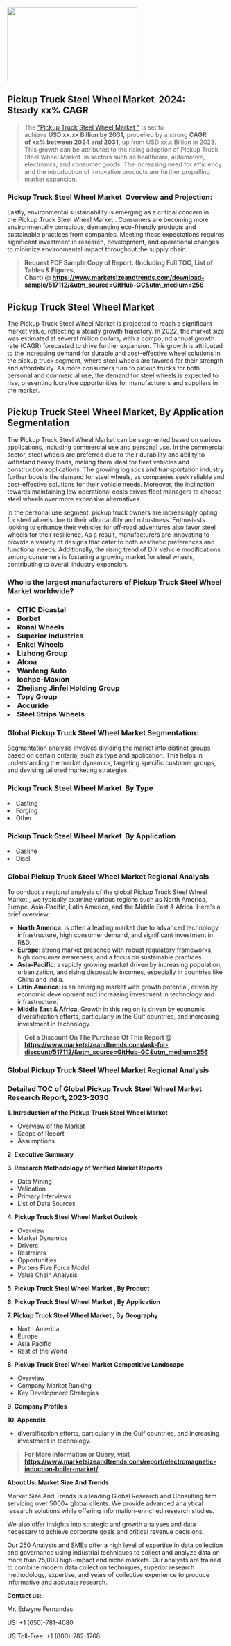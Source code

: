 <p><img class="alignnone size-medium wp-image-20088" src="https://ffe5etoiles.com/wp-content/uploads/2024/12/MST1-300x171.png" alt="" width="300" height="171" /></p><h2 id="ember46" class="ember-view reader-text-block__heading-2">Pickup Truck Steel Wheel Market &nbsp;2024: Steady&nbsp;xx% CAGR</h2><blockquote id="ember47" class="ember-view reader-text-block__blockquote">The&nbsp;<a class="app-aware-link " href="https://www.marketsizeandtrends.com/download-sample/517112/&utm_source=GitHub-GC&utm_medium=256" target="_blank" data-test-app-aware-link="">"Pickup Truck Steel Wheel Market "</a>&nbsp;is set to achieve&nbsp;<strong>USD&nbsp;xx.xx&nbsp;Billion by 2031,</strong>&nbsp;propelled by a strong&nbsp;<strong>CAGR of&nbsp;xx% between 2024 and 2031,</strong>&nbsp;up from USD xx.x Billion in 2023. This growth can be attributed to the rising adoption of&nbsp;Pickup Truck Steel Wheel Market &nbsp;in sectors such as healthcare, automotive, electronics, and consumer goods. The increasing need for efficiency and the introduction of innovative products are further propelling market expansion.</blockquote><h3 id="ember48" class="ember-view reader-text-block__heading-3">Pickup Truck Steel Wheel Market &nbsp;Overview and Projection:</h3><p id="ember49" class="ember-view reader-text-block__paragraph">Lastly, environmental sustainability is emerging as a critical concern in the&nbsp;Pickup Truck Steel Wheel Market . Consumers are becoming more environmentally conscious, demanding eco-friendly products and sustainable practices from companies. Meeting these expectations requires significant investment in research, development, and operational changes to minimize environmental impact throughout the supply chain.</p><blockquote id="ember50" class="ember-view reader-text-block__blockquote"><strong>Request PDF Sample Copy of Report: (Including Full TOC, List of Tables &amp; Figures, Chart)&nbsp;@&nbsp;<strong><a href="https://www.marketsizeandtrends.com/download-sample/517112/&utm_source=GitHub-GC&utm_medium=256" target="_blank">https://www.marketsizeandtrends.com/download-sample/517112/&utm_source=GitHub-GC&utm_medium=256</a></strong></strong></blockquote><h3 class=""> <h2>Pickup Truck Steel Wheel Market</h2><p>The Pickup Truck Steel Wheel Market is projected to reach a significant market value, reflecting a steady growth trajectory. In 2022, the market size was estimated at several million dollars, with a compound annual growth rate (CAGR) forecasted to drive further expansion. This growth is attributed to the increasing demand for durable and cost-effective wheel solutions in the pickup truck segment, where steel wheels are favored for their strength and affordability. As more consumers turn to pickup trucks for both personal and commercial use, the demand for steel wheels is expected to rise, presenting lucrative opportunities for manufacturers and suppliers in the market.</p><h2>Pickup Truck Steel Wheel Market, By Application Segmentation</h2><p>The Pickup Truck Steel Wheel Market can be segmented based on various applications, including commercial use and personal use. In the commercial sector, steel wheels are preferred due to their durability and ability to withstand heavy loads, making them ideal for fleet vehicles and construction applications. The growing logistics and transportation industry further boosts the demand for steel wheels, as companies seek reliable and cost-effective solutions for their vehicle needs. Moreover, the inclination towards maintaining low operational costs drives fleet managers to choose steel wheels over more expensive alternatives.</p><p>In the personal use segment, pickup truck owners are increasingly opting for steel wheels due to their affordability and robustness. Enthusiasts looking to enhance their vehicles for off-road adventures also favor steel wheels for their resilience. As a result, manufacturers are innovating to provide a variety of designs that cater to both aesthetic preferences and functional needs. Additionally, the rising trend of DIY vehicle modifications among consumers is fostering a growing market for steel wheels, contributing to overall industry expansion.</p></h3><h3 id="" class="">Who is the largest manufacturers of&nbsp;Pickup Truck Steel Wheel Market worldwide?</h3><h3 class=""></Li><Li>CITIC Dicastal</Li><Li> Borbet</Li><Li> Ronal Wheels</Li><Li> Superior Industries</Li><Li> Enkei Wheels</Li><Li> Lizhong Group</Li><Li> Alcoa</Li><Li> Wanfeng Auto</Li><Li> Iochpe-Maxion</Li><Li> Zhejiang Jinfei Holding Group</Li><Li> Topy Group</Li><Li> Accuride</Li><Li> Steel Strips Wheels</h3><h3 id="ember53" class="ember-view reader-text-block__heading-3">Global&nbsp;Pickup Truck Steel Wheel Market Segmentation:</h3><p id="ember54" class="ember-view reader-text-block__paragraph">Segmentation analysis involves dividing the market into distinct groups based on certain criteria, such as type and application. This helps in understanding the market dynamics, targeting specific customer groups, and devising tailored marketing strategies.</p><h3 id="" class="">Pickup Truck Steel Wheel Market &nbsp;By Type</h3><p></Li><Li>Casting</Li><Li> Forging</Li><Li> Other</p><h3 id="" class="">Pickup Truck Steel Wheel Market &nbsp;By Application</h3><p class=""></Li><Li>Gasline</Li><Li> Disel</p><h3 id="ember62" class="ember-view reader-text-block__heading-3">Global Pickup Truck Steel Wheel Market Regional Analysis</h3><p id="ember63" class="ember-view reader-text-block__paragraph">To conduct a regional analysis of the global Pickup Truck Steel Wheel Market , we typically examine various regions such as North America, Europe, Asia-Pacific, Latin America, and the Middle East &amp; Africa. Here's a brief overview:</p><ul><li><strong>North America</strong>: is often a leading market due to advanced technology infrastructure, high consumer demand, and significant investment in R&amp;D.</li><li><strong>Europe</strong>: strong market presence with robust regulatory frameworks, high consumer awareness, and a focus on sustainable practices.</li><li><strong>Asia-Pacific</strong>: a rapidly growing market driven by increasing population, urbanization, and rising disposable incomes, especially in countries like China and India.</li><li><strong>Latin America</strong>: is an emerging market with growth potential, driven by economic development and increasing investment in technology and infrastructure.</li><li><strong>Middle East &amp; Africa</strong>: Growth in this region is driven by economic diversification efforts, particularly in the Gulf countries, and increasing investment in technology.</li></ul><blockquote id="ember61" class="ember-view reader-text-block__blockquote"><strong>Get a Discount On The Purchase Of This Report @ <strong><a href="https://html-cleaner.com/" target="">https://www.marketsizeandtrends.com/ask-for-discount/517112/&utm_source=GitHub-GC&utm_medium=256</a></strong></strong></blockquote><h3 id="ember62" class="ember-view reader-text-block__heading-3">Global Pickup Truck Steel Wheel Market Regional Analysis</h3><h3 id="" class="">Detailed TOC of Global Pickup Truck Steel Wheel Market Research Report, 2023-2030</h3><p id="" class=""><strong>1. Introduction of the Pickup Truck Steel Wheel Market </strong></p><ul><li>Overview of the Market</li><li>Scope of Report</li><li>Assumptions</li></ul><p id="" class=""><strong>2. Executive Summary</strong></p><p id="" class=""><strong>3. Research Methodology of Verified Market Reports</strong></p><ul><li>Data Mining</li><li>Validation</li><li>Primary Interviews</li><li>List of Data Sources</li></ul><p id="" class=""><strong>4. Pickup Truck Steel Wheel Market Outlook</strong></p><ul><li>Overview</li><li>Market Dynamics</li><li>Drivers</li><li>Restraints</li><li>Opportunities</li><li>Porters Five Force Model</li><li>Value Chain Analysis</li></ul><p id="" class=""><strong>5. Pickup Truck Steel Wheel Market , By Product</strong></p><p id="" class=""><strong>6. Pickup Truck Steel Wheel Market , By Application</strong></p><p id="" class=""><strong>7. Pickup Truck Steel Wheel Market , By Geography</strong></p><ul><li>North America</li><li>Europe</li><li>Asia Pacific</li><li>Rest of the World</li></ul><p id="" class=""><strong>8. Pickup Truck Steel Wheel Market Competitive Landscape</strong></p><ul><li>Overview</li><li>Company Market Ranking</li><li>Key Development Strategies</li></ul><p id="" class=""><strong>9. Company Profiles</strong></p><p id="" class=""><strong>10. Appendix</strong></p><ul><li>diversification efforts, particularly in the Gulf countries, and increasing investment in technology.</li></ul><blockquote id="ember65" class="ember-view reader-text-block__blockquote"><strong>For More Information or Query, visit <strong><strong><a href="https://html-cleaner.com/" target="">https://www.marketsizeandtrends.com/report/electromagnetic-induction-boiler-market/</a></strong></strong></strong></blockquote><p id="" class=""><strong>About Us: Market Size And Trends</strong></p><p id="" class="">Market Size And Trends is a leading Global Research and Consulting firm servicing over 5000+ global clients. We provide advanced analytical research solutions while offering information-enriched research studies.</p><p id="" class="">We also offer insights into strategic and growth analyses and data necessary to achieve corporate goals and critical revenue decisions.</p><p id="" class="">Our 250 Analysts and SMEs offer a high level of expertise in data collection and governance using industrial techniques to collect and analyze data on more than 25,000 high-impact and niche markets. Our analysts are trained to combine modern data collection techniques, superior research methodology, expertise, and years of collective experience to produce informative and accurate research.</p><p id="" class=""><strong>Contact us:</strong></p><p id="" class="">Mr. Edwyne Fernandes</p><p id="" class="">US: +1 (650)-781-4080</p><p id="" class="">US Toll-Free: +1 (800)-782-1768</p>
